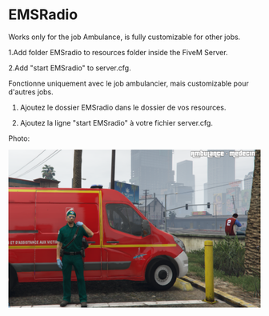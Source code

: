 # EMSRadio

Works only for the job Ambulance, is fully customizable for other jobs.

1.Add folder EMSradio to resources folder inside the FiveM Server.

2.Add "start EMSradio" to server.cfg.

Fonctionne uniquement avec le job ambulancier, mais customizable pour d'autres jobs.

1. Ajoutez le dossier EMSradio dans le dossier de vos resources.

2. Ajoutez la ligne "start EMSradio" à votre fichier server.cfg.

Photo:

![](https://github.com/DAYBR3AK1999/EMSradio/blob/master/screen_animation.png)
